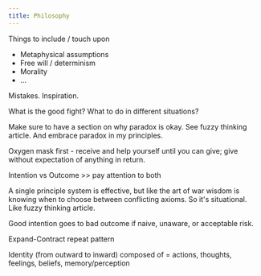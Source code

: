 ```yaml
---
title: Philosophy
---
```



Things to include / touch upon
- Metaphysical assumptions
- Free will / determinism
- Morality
- ...




Mistakes. Inspiration.

What is the good fight? What to do in different situations?

Make sure to have a section on why paradox is okay. See fuzzy thinking article.  And embrace paradox in my principles.

Oxygen mask first - receive and help yourself until you can give; give without expectation of anything in return.



Intention vs Outcome >> pay attention to both

A single principle system is effective, but like the art of war wisdom is knowing when to choose between conflicting axioms. So it's situational. Like fuzzy thinking article.

Good intention goes to bad outcome if naive, unaware, or acceptable risk.

Expand-Contract repeat pattern

Identity (from outward to inward) composed of = actions, thoughts, feelings, beliefs, memory/perception
